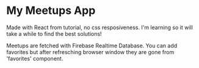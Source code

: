 # My Meetups App

Made with React from tutorial, no css resposiveness. I'm learning so it will take a while to find the best solutions!

Meetups are fetched with Firebase Realtime Database. You can add favorites but after refresching browser window they are gone from 'favorites' component.
